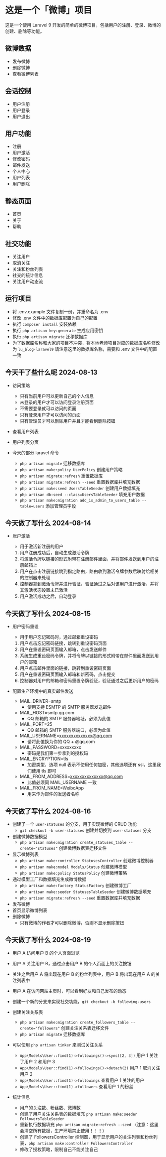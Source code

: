 # 这是一个「微博」项目

这是一个使用 Laravel 9 开发的简单的微博项目，包括用户的注册、登录、微博的创建、删除等功能。

## 微博数据

- 发布微博
- 删除微博
- 查看微博列表

## 会话控制

- 用户注册
- 用户登录
- 用户退出

## 用户功能

- 注册
- 用户激活
- 修改密码
- 邮件发送
- 个人中心
- 用户列表
- 用户删除

## 静态页面

- 首页
- 关于
- 帮助

## 社交功能

- 关注用户
- 取消关注
- 关注和粉丝列表
- 社交的统计信息
- 关注用户动态流

## 运行项目

- 将 .env.example 文件复制一份，并重命名为 .env
- 修改 .env 文件中的数据库配置为自己的配置
- 执行 `composer install` 安装依赖
- 执行 `php artisan key:generate` 生成应用密钥
- 执行 `php artisan migrate` 迁移数据库
- 为了数据库名称和大家的项目不冲突，将本地老师项目对应的数据库名称修改为 `lu_blog-laravel9` 请注意这里的数据库名称，需要和
  .env 文件中的配置一致

## 今天干了些什么呢 2024-08-13

- 访问策略
    - 只有当前用户可以更新自己的个人信息
    - 未登录的用户才可以访问登录注册页面
    - 不需要登录就可以访问的页面
    - 只有登录用户才可以访问的页面
    - 只有管理员才可以删除用户并且才能看到删除按钮
- 查看用户列表
- 用户列表分页

- 今天的部分 laravel 命令
    - `php artisan migrate` 迁移数据库
    - `php artisan make:policy UserPolicy` 创建用户策略
    - `php artisan migrate:refresh` 重置数据库
    - `php artisan migrate:refresh --seed` 重置数据库并填充数据
    - `php artisan make:seed UsersTableSeeder` 创建用户数据填充
    - `php artisan db:seed --class=UsersTableSeeder` 填充用户数据
    - `php artisan make:migration add_is_admin_to_users_table --table=users` 添加管理员字段

## 今天做了写什么 2024-08-14

- 账户激活
    - 用于激活新注册的用户

    1. 用户注册成功后，自动生成激活令牌
    2. 将激活令牌以链接的形式附带在注册邮件里面，并将邮件发送到用户的注册邮箱上
    3. 用户在点击注册链接跳到指定路由，路由收到激活令牌参数后映射给相关的控制器来处理
    4. 控制器拿到激活令牌并进行验证，验证通过之后对该用户进行激活，并将其激活状态设置未已激活
    5. 用户激活成功之后，自动登录

## 今天做了写什么 2024-08-15

- 用户密码重设
    - 用于用户忘记密码时，通过邮箱重设密码

    1. 用户点击忘记密码链接，跳转到重设密码页面
    2. 用户在重设密码页面输入邮箱，点击发送邮件
    3. 系统生成重设密码令牌，并将令牌以链接的形式附带在邮件里面发送到用户的邮箱
    4. 用户点击邮件里面的链接，跳转到重设密码页面
    5. 用户在重设密码页面输入邮箱和新密码，点击提交
    6. 控制器对用户的邮箱和密码重置令牌验证，验证通过之后更新用户的密码

- 配置生产环境中的真实邮件发送
    - MAIL_DRIVER=smtp
        - 使用支持 ESMTP 的 SMTP 服务器发送邮件
    - MAIL_HOST=smtp.qq.com
        - QQ 邮箱的 SMTP 服务器地址，必须为此值
    - MAIL_PORT=25
        - QQ 邮箱的 SMTP 服务器端口，必须为此值
    - MAIL_USERNAME=xxxxxxxxxxxxxx@qq.com
        - 请将此值换为你的 QQ + @qq.com
    - MAIL_PASSWORD=xxxxxxxxx
        - 密码是我们第一步拿到的授权码
    - MAIL_ENCRYPTION=tls
        - 加密类型，选项 null 表示不使用任何加密，其他选项还有 ssl，这里我们使用 tls 即可
    - MAIL_FROM_ADDRESS=xxxxxxxxxxxxxx@qq.com
        - 此值必须同 MAIL_USERNAME 一致
    - MAIL_FROM_NAME=WeiboApp
        - 用来作为邮件的发送者名称

## 今天做了写什么 2024-08-16

- 创建了一个 `user-statuses` 的分支，用于实现微博的 CRUD 功能
    - `git checkout -b user-statuses` 创建并切换到 `user-statuses` 分支
- 创建微博数据模型
    - `php artisan make:migration create_statuses_table --create="statuses"` 创建微博数据表迁移文件
- 显示微博列表
    - `php artisan make:controller StatusesController` 创建微博控制器
    - `php artisan make:model Models/Status` 创建微博模型
    - `php artisan make:policy StatusPolicy` 创建微博策略
- 通过模型工厂和数据填充生成微博数据
    - `php artisan make:factory StatusFactory` 创建微博工厂
    - `php artisan make:seeder StatusesTableSeeder` 创建微博数据填充
    - `php artisan migrate:refresh --seed` 重置数据库并填充数据
- 发布微博
- 首页显示微博列表
- 删除微博
    - 只有微博的作者才可以删除微博，否则不显示删除按钮

## 今天做了写什么 2024-08-19
- 用户 A 访问用户 B 的个人页面浏览
- 用户 A 关注用户 B，通过点击用户 B 的个人页面上的关注按钮
- 关注之后用户 A 将出现在用户 B 的粉丝列表中，用户 B 将出现在用户 A 的关注列表中
- 用户 A 在访问网站主页时，可以看到好友和自己发布的动态
- 创建一个新的分支来实现社交功能，`git checkout -b following-users`
- 创建关注关系表
    - `php artisan make:migration create_followers_table --create="followers"` 创建关注关系表迁移文件
    - `php artisan migrate` 迁移数据库
- 可以使用 `php artisan tinker` 来测试关注关系
    - `App\Models\User::find(1)->followings()->sync([2, 3])` 用户 1 关注了用户 2 和用户 3
    - `App\Models\User::find(1)->followings()->detach(2)` 用户 1 取消关注用户 2
    - `App\Models\User::find(1)->followings` 查看用户 1 关注的用户
    - `App\Models\User::find(1)->followers` 查看用户 1 的粉丝

- 统计信息
    - 用户的关注数、粉丝数、微博数
    - 创建了用户关注关系表的数据填充 `php artisan make:seeder FollowersTableSeeder`
    - 重新执行数据填充 `php artisan migrate:refresh --seed` （注意：这里会清空所有数据，生产环境禁止使用！！！）
    - 创建了 FollowersController 控制器，用于显示用户的关注列表和粉丝列表，`php artisan make:controller FollowersController`
    - 修改了授权策略，限制自己不能关注自己
    
    

